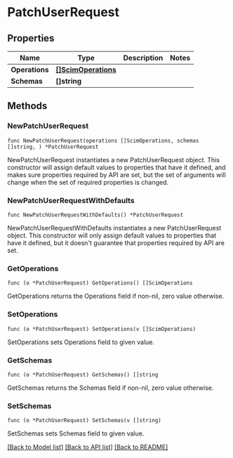 # PatchUserRequest

## Properties

Name | Type | Description | Notes
------------ | ------------- | ------------- | -------------
**Operations** | [**[]ScimOperations**](ScimOperations.md) |  | 
**Schemas** | **[]string** |  | 

## Methods

### NewPatchUserRequest

`func NewPatchUserRequest(operations []ScimOperations, schemas []string, ) *PatchUserRequest`

NewPatchUserRequest instantiates a new PatchUserRequest object.
This constructor will assign default values to properties that have it defined,
and makes sure properties required by API are set, but the set of arguments
will change when the set of required properties is changed.

### NewPatchUserRequestWithDefaults

`func NewPatchUserRequestWithDefaults() *PatchUserRequest`

NewPatchUserRequestWithDefaults instantiates a new PatchUserRequest object.
This constructor will only assign default values to properties that have it defined,
but it doesn't guarantee that properties required by API are set.

### GetOperations

`func (o *PatchUserRequest) GetOperations() []ScimOperations`

GetOperations returns the Operations field if non-nil, zero value otherwise.

### SetOperations

`func (o *PatchUserRequest) SetOperations(v []ScimOperations)`

SetOperations sets Operations field to given value.

### GetSchemas

`func (o *PatchUserRequest) GetSchemas() []string`

GetSchemas returns the Schemas field if non-nil, zero value otherwise.

### SetSchemas

`func (o *PatchUserRequest) SetSchemas(v []string)`

SetSchemas sets Schemas field to given value.


[[Back to Model list]](../README.md#documentation-for-models) [[Back to API list]](../README.md#documentation-for-api-endpoints) [[Back to README]](../README.md)


